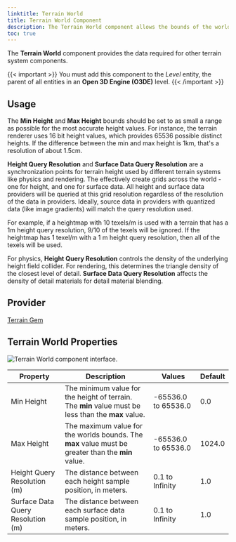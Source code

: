 ```yaml
---
linktitle: Terrain World
title: Terrain World Component
description: The Terrain World component allows the bounds of the world and the height query resolution to be set. 
toc: true
---
```


The **Terrain World** component provides the data required for other terrain system components.

{{< important >}}
You must add this component to the *Level* entity, the parent of all entities in an **Open 3D Engine (O3DE)** level.
{{< /important >}}

## Usage 

The **Min Height** and **Max Height** bounds should be set to as small a range as possible for the most accurate height values. For instance, the terrain renderer uses 16 bit height values, which provides 65536 possible distinct heights. If the difference between the min and max height is 1km, that's a resolution of about 1.5cm.

**Height Query Resolution** and **Surface Data Query Resolution** are a synchronization points for terrain height used by different terrain systems like physics and rendering. The effectively create grids across the world - one for height, and one for surface data. All height and surface data providers will be queried at this grid resolution regardless of the resolution of the data in providers. Ideally, source data in providers with quantized data (like image gradients) will match the query resolution used.

For example, if a heightmap with 10 texels/m is used with a terrain that has a 1m height query resolution, 9/10 of the texels will be ignored. If the heightmap has 1 texel/m with a 1 m height query resolution, then all of the texels will be used.

For physics, **Height Query Resolution** controls the density of the underlying height field collider. For rendering, this determines the triangle density of the closest level of detail.
**Surface Data Query Resolution** affects the density of detail materials for detail material blending.

## Provider ##

[Terrain Gem](/docs/user-guide/gems/reference/environment/terrain)

## Terrain World Properties ##

![Terrain World component interface.](/images/user-guide/components/reference/terrain/terrain-world-A.png)

| Property | Description | Values | Default |
| - | - | - | - |
| Min Height | The minimum value for the height of terrain. The **min** value must be less than the **max** value.| -65536.0 to 65536.0 | 0.0 |
| Max Height | The maximum value for the worlds bounds. The **max** value must be greater than the **min** value. | -65536.0 to 65536.0 | 1024.0 |
| Height Query Resolution (m) | The distance between each height sample position, in meters. | 0.1 to Infinity | 1.0 |
| Surface Data Query Resolution (m) | The distance between each surface data sample position, in meters. | 0.1 to Infinity | 1.0 |
